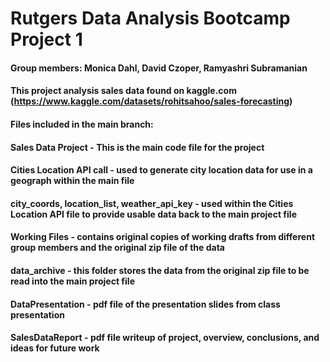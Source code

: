 # Rutgers Data Analysis Bootcamp Project 1
#### Group members: Monica Dahl, David Czoper, Ramyashri Subramanian
#### This project analysis sales data found on kaggle.com (https://www.kaggle.com/datasets/rohitsahoo/sales-forecasting)
#### Files included in the main branch:
#### Sales Data Project - This is the main code file for the project
#### Cities Location API call - used to generate city location data for use in a geograph within the main file
#### city_coords, location_list, weather_api_key - used within the Cities Location API file to provide usable data back to the main project file
#### Working Files - contains original copies of working drafts from different group members and the original zip file of the data
#### data_archive - this folder stores the data from the original zip file to be read into the main project file
#### DataPresentation - pdf file of the presentation slides from class presentation
#### SalesDataReport - pdf file writeup of project, overview, conclusions, and ideas for future work
